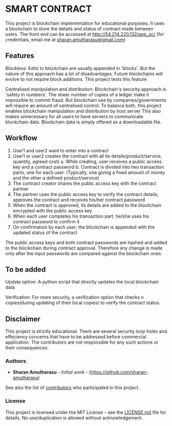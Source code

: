 # SMART CONTRACT

This project is blockchain implementation for educational purposes. It uses a blockchain to store the details and status of contract made between users.
The front end can be accessed at http://54.214.220.132/app_sc/ (for credentials, email me at sharan.amutharasu@gmail.com)

## Features
Blockless: Edits to blockchain are usually appended in 'blocks'. But the nature of this approach has a lot of disadvantages. Future blockchains will evolve to not require block additions.
	This project tests this feature

Centralised manipulation and distribution: Blockchain's security approach is 'safety in numbers'. The sheer number of copies of a ledger make it impossible to commit fraud.
	But blockchain use by companies/governments will require an amount of centralised control. To balance both, this project enables blockchain manipulation and distribution by host server
	This also makes unnecessary for all users to have servers to communicate blockchain data.
	Blockchain data is simply offered as a downloadable file.
	
	
## Workflow

1. User1 and user2 want to enter into a contract
2. User1 or user2 creates the contract with all its details(product/service, quantity, agreed cost)
	a. While creating, user receives a public access key and a contract password
	b. Contract is divided into two transaction parts, one for each user. (Typically, one giving a fixed amount of money and the other a defined product/service)
3. The contract creator shares the public access key with the contract partner
4. The partner uses the public access key to verify the contract details, approves the contract and receives his/her contract password
5. When the contract is approved, its details are added to the blockchain encrypted with the public access key
6. When each user completes his transaction part, he/she uses his contract password to confirm it
7. On confirmation by each user, the blockchain is appended with the updated status of the contract

The public access keys and both contract passwords are hashed and added to the blockchain during contract approval. Therefore any change is made only after the input passwords are compared against the blockchain ones.

## To be added

Update option: A python script that directly updates the local blockchain data

Verification: For more security, a verification option that checks n copies(during updating of their local copies) to verify the contract status.

## Disclaimer

This project is strictly educational. There are several security loop holes and effeciency concerns that have to be addressed before commercial application. The contributors are not responsible for any such actions or their consequences.

### Authors

* **Sharan Amutharasu** - *Initial work* - (https://github.com/sharan-amutharasu)

See also the list of [contributors](https://github.com/sharan-amutharasu/smart-contract/contributors) who participated in this project.

### License

This project is licensed under the MIT License - see the [LICENSE.md](LICENSE.md) file for details. No use/duplication is allowed without acknowledgement.

